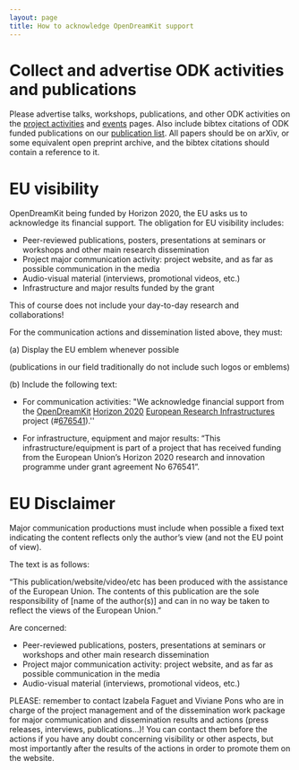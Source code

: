 ```yaml
---
layout: page
title: How to acknowledge OpenDreamKit support
---
```


# Collect and advertise ODK activities and publications

Please advertise talks, workshops, publications, and other ODK activities on the [project activities](/events_activities/project_activities/) and [events](/events_activities/calendar) pages. Also include bibtex citations of ODK funded publications on our [publication list](https://github.com/OpenDreamKit/OpenDreamKit/blob/master/lib/publications.bib). All papers should be on arXiv, or some equivalent open preprint archive, and the bibtex citations should contain a reference to it.

# EU visibility

OpenDreamKit being funded by Horizon 2020, the EU asks us to acknowledge its financial support. The obligation for EU visibility includes:

  -	Peer-reviewed publications, posters, presentations at seminars or workshops and other main research dissemination
  -	Project major communication activity: project website, and as far as possible communication in the media
  -	Audio-visual material (interviews, promotional videos, etc.)
  -	Infrastructure and major results funded by the grant

This of course does not include your day-to-day research and collaborations!

For the communication actions and dissemination listed above, they must:

(a)	Display the EU emblem whenever possible

(publications in our field traditionally do not include such logos or emblems)

(b)	Include the following text:

  -  For communication activities: "We acknowledge financial support from the
[OpenDreamKit](http://opendreamkit.org/)
[Horizon 2020](https://ec.europa.eu/programmes/horizon2020/)
[European Research Infrastructures](https://ec.europa.eu/programmes/horizon2020/en/h2020-section/european-research-infrastructures-including-e-infrastructures)
project (#<a href="http://cordis.europa.eu/project/rcn/198334_en.html">676541</a>).''

  -  For infrastructure, equipment and major results: “This infrastructure/equipment is part of a project that has received funding from the European Union’s Horizon 2020 research and innovation programme under grant agreement No 676541”.

# EU Disclaimer

Major communication productions must include when possible a fixed text indicating the content reflects only the author’s view (and not the EU point of view). 

The text is as follows:

“This publication/website/video/etc has been produced with the assistance of the European Union. The contents of this publication are the sole responsibility of [name of the author(s)] and can in no way be taken to reflect the views of the European Union.”

Are concerned:

- Peer-reviewed publications, posters, presentations at seminars or workshops and other main research dissemination
-	Project major communication activity: project website, and as far as possible communication in the media
-	Audio-visual material (interviews, promotional videos, etc.)

PLEASE: remember to contact Izabela Faguet and Viviane Pons who are in charge of the project management and of the dissemination work package for major communication and dissemination results and actions (press releases, interviews, publications…)! You can contact them before the actions if you have any doubt concerning visibility or other aspects, but most importantly after the results of the actions in order to promote them on the website.
